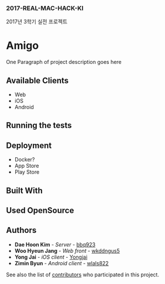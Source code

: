 ### 2017-REAL-MAC-HACK-KI
2017년 3학기 실전 프로젝트 

# Amigo

One Paragraph of project description goes here

## Available Clients

* Web
* iOS
* Android

## Running the tests

## Deployment

* Docker?
* App Store
* Play Store

## Built With

## Used OpenSource

## Authors

* **Dae Hoon Kim** - *Server* - [bbq923](https://github.com/bbq923)
* **Woo Hyeun Jang** - *Web front* - [wkddngus5](https://github.com/wkddngus5)
* **Yong Jai** - *iOS client* - [Yongjai](https://github.com/Yongjai)
* **Zimin Byun** - *Android client* - [wlals822](https://github.com/wlals822)

See also the list of [contributors](https://github.com/your/project/contributors) who participated in this project.

